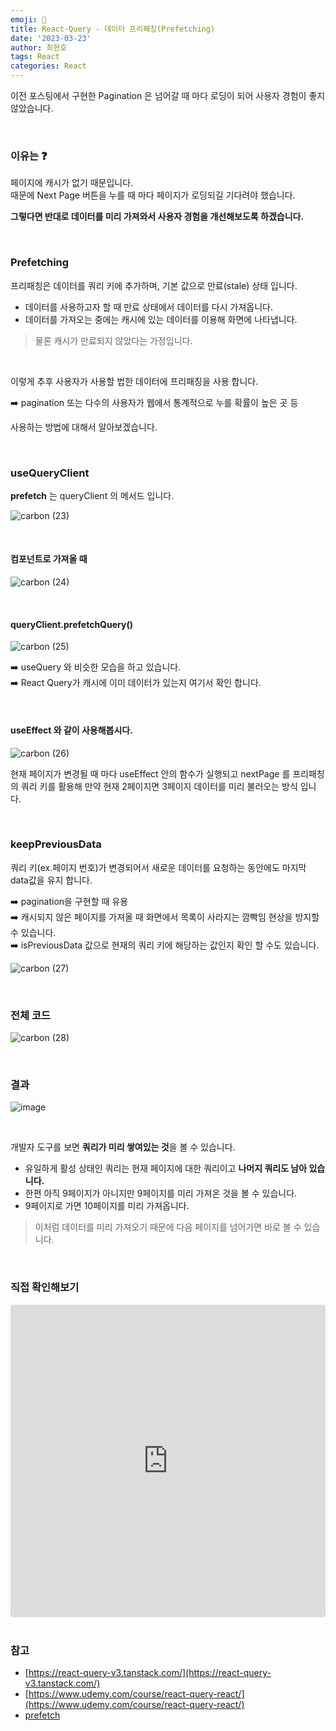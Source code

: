 ```yaml
---
emoji: 📖
title: React-Query - 데이터 프리패칭(Prefetching)
date: '2023-03-23'
author: 최현호
tags: React
categories: React
---
```


이전 포스팅에서 구현한 Pagination 은 넘어갈 때 마다 로딩이 되어 사용자 경험이 좋지 않았습니다.

<br>

### 이유는 ❓

페이지에 캐시가 없기 때문입니다. <br>
때문에 Next Page 버튼을 누를 때 마다 페이지가 로딩되길 기다려야 했습니다.

**그렇다면 반대로 데이터를 미리 가져와서 사용자 경험을 개선해보도록 하겠습니다.**

<br>

### Prefetching

프리패칭은 데이터를 쿼리 키에 추가하며, 기본 값으로 만료(stale) 상태 입니다.</span>

- 데이터를 사용하고자 할 때 만료 상태에서 데이터를 다시 가져옵니다.
- 데이터를 가져오는 중에는 캐시에 있는 데이터를 이용해 화면에 나타냅니다.

> 물론 캐시가 만료되지 않았다는 가정입니다.

<br>

이렇게 추후 사용자가 사용할 법한 데이터에 프리패칭을 사용 합니다.

➡️ pagination 또는 다수의 사용자가 웹에서 통계적으로 누를 확률이 높은 곳 등

사용하는 방법에 대해서 알아보겠습니다.

<br>

### useQueryClient

**prefetch** 는 queryClient</span> 의 메서드 입니다.

![carbon (23)](https://user-images.githubusercontent.com/87301268/226373277-5fe89965-fb97-40ab-b530-b2f15f559560.png)

<br>

#### 컴포넌트로 가져올 때

![carbon (24)](https://user-images.githubusercontent.com/87301268/226373449-e4581a82-9d30-45d6-976d-a71d6b311b85.png)

<br>

#### queryClient.prefetchQuery()

![carbon (25)](https://user-images.githubusercontent.com/87301268/226378579-a121751c-7e91-46b4-b7c1-8e7b03fe1b21.png)

➡️ useQuery 와 비슷한 모습을 하고 있습니다. <br>
➡️ React Query가 캐시에 이미 데이터가 있는지 여기서 확인 합니다.

<br>

#### useEffect 와 같이 사용해봅시다.

![carbon (26)](https://user-images.githubusercontent.com/87301268/226383004-9194723b-fefe-45ce-be03-b0938e825e7a.png)

현재 페이지가 변경될 때 마다 useEffect 안의 함수가 실행되고 nextPage 를 프리패칭의 쿼리 키를 활용해
만약 현재 2페이지면 3페이지 데이터를 미리 불러오는 방식</span> 입니다.

<br>

### keepPreviousData

쿼리 키(ex.페이지 번호)가 변경되어서 새로운 데이터를 요청하는 동안에도 마지막 data값을 유지 합니다.</span>

➡️ pagination을 구현할 때 유용 <br>
➡️ 캐시되지 않은 페이지를 가져올 때 화면에서 목록이 사라지는 깜빡임 현상을 방지할 수 있습니다. <br>
➡️ isPreviousData 값으로 현재의 쿼리 키에 해당하는 값인지 확인 할 수도 있습니다.

![carbon (27)](https://user-images.githubusercontent.com/87301268/226387960-07236132-108a-421d-9226-adeb852676d9.png)

<br>

### 전체 코드

![carbon (28)](https://user-images.githubusercontent.com/87301268/226389536-ed524134-c654-4f43-96b7-10ae70e5ef99.png)

<br>

### 결과

![image](https://user-images.githubusercontent.com/87301268/226392962-62faf56c-1acb-4b90-b941-6843f46f8d54.gif)

<br>

개발자 도구를 보면 **쿼리가 미리 쌓여있는 것**</span>을 볼 수 있습니다.

- 유일하게 활성 상태인 쿼리는 현재 페이지에 대한 쿼리</span>이고 **나머지 쿼리도 남아 있습니다.**
- 한편 아직 9페이지가 아니지만 9페이지를 미리 가져온 것을 볼 수 있습니다.
- 9페이지로 가면 10페이지를 미리 가져옵니다.

> 이처럼 데이터를 미리 가져오기 때문에 다음 페이지를 넘어가면 바로 볼 수 있습니다.

<br>

### 직접 확인해보기

<iframe src="https://codesandbox.io/embed/react-query-7-oc6sx1?fontsize=14&hidenavigation=1&theme=dark"
     style="width:100%; height:500px; border:0; border-radius: 4px; overflow:hidden;"
     title="react-query-7"
     allow="accelerometer; ambient-light-sensor; camera; encrypted-media; geolocation; gyroscope; hid; microphone; midi; payment; usb; vr; xr-spatial-tracking"
     sandbox="allow-forms allow-modals allow-popups allow-presentation allow-same-origin allow-scripts"
   ></iframe>

<br>
<br>

### 참고

- [https://react-query-v3.tanstack.com/](https://react-query-v3.tanstack.com/)
- [https://www.udemy.com/course/react-query-react/](https://www.udemy.com/course/react-query-react/)
- [prefetch](https://tanstack.com/query/v4/docs/react/reference/QueryClient?from=reactQueryV3&original=https%3A%2F%2Freact-query-v3.tanstack.com%2Freference%2FQueryClient#queryclientprefetchiquery)
  <br>

```toc

```
